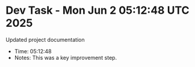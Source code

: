 # Dev Task - Mon Jun  2 05:12:48 UTC 2025
Updated project documentation
- Time: 05:12:48
- Notes: This was a key improvement step.
